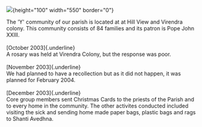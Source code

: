 ![](SCCVirendra.jpg){height="100" width="550" border="0"}

The 'Y' community of our parish is located at at Hill View and Virendra
colony. This community consists of 84 families and its patron is Pope
John XXIII.\
\
[October 2003]{.underline}\
A rosary was held at Virendra Colony, but the response was poor.\
\
[November 2003]{.underline}\
We had planned to have a recollection but as it did not happen, it was
planned for February 2004.\
\
[December 2003]{.underline}\
Core group members sent Christmas Cards to the priests of the Parish and
to every home in the community. The other activites conducted included
visiting the sick and sending home made paper bags, plastic bags and
rags to Shanti Avedhna.
